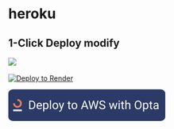 # heroku




## 1-Click Deploy modify
<a href="https://heroku.com/deploy"><img src="https://www.herokucdn.com/deploy/button.svg" width="250px" /></a>



[![Deploy to Render](https://render.com/images/deploy-to-render-button.svg)](https://render.com/deploy?repo=https://github.com/nocodb/nocodb-seed-heroku)


[![Deploy](https://raw.githubusercontent.com/run-x/opta/main/assets/deploy-to-aws-using-opta.svg)](https://app.runx.dev/deploy-with-aws?url=https%3A%2F%2Fgithub.com%2Fnocodb%2Fnocodb-seed-heroku%2Fblob%2Fmain%2Fopta.yaml&name=NocoDB)
